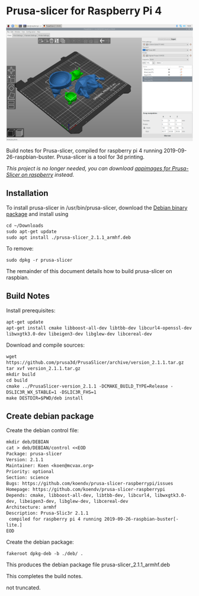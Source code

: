 # Prusa-slicer for Raspberry Pi 4
![screenshot](screenshot.jpg  "Russian Pokemon dolls")

Build notes for Prusa-slicer, compiled for raspberry pi 4 running 2019-09-26-raspbian-buster. Prusa-slicer is a tool for 3d printing. 

*This project is no longer needed, you can download [appimages for Prusa-Slicer on raspberry](https://github.com/davidk/PrusaSlicer-ARM.AppImage) instead.*

## Installation
To install prusa-slicer in /usr/bin/prusa-slicer, download the [Debian binary package](https://github.com/koendv/prusa-slicer-raspberrypi/releases/) and install using
```
cd ~/Downloads
sudo apt-get update
sudo apt install ./prusa-slicer_2.1.1_armhf.deb
```
To remove:
```
sudo dpkg -r prusa-slicer
```
The remainder of this document details how to build prusa-slicer on raspbian.
## Build Notes
Install prerequisites:
```
apt-get update
apt-get install cmake libboost-all-dev libtbb-dev libcurl4-openssl-dev libwxgtk3.0-dev libeigen3-dev libglew-dev libcereal-dev
```
Download and compile sources:
```
wget https://github.com/prusa3d/PrusaSlicer/archive/version_2.1.1.tar.gz
tar xvf version_2.1.1.tar.gz
mkdir build
cd build
cmake ../PrusaSlicer-version_2.1.1 -DCMAKE_BUILD_TYPE=Release -DSLIC3R_WX_STABLE=1 -DSLIC3R_FHS=1
make DESTDIR=$PWD/deb install
```
## Create debian package
Create the debian control file:
```
mkdir deb/DEBIAN
cat > deb/DEBIAN/control <<EOD
Package: prusa-slicer
Version: 2.1.1
Maintainer: Koen <koen@mcvax.org>
Priority: optional
Section: science
Bugs: https://github.com/koendv/prusa-slicer-raspberrypi/issues
Homepage: https://github.com/koendv/prusa-slicer-raspberrypi
Depends: cmake, libboost-all-dev, libtbb-dev, libcurl4, libwxgtk3.0-dev, libeigen3-dev, libglew-dev, libcereal-dev
Architecture: armhf
Description: Prusa-Slic3r 2.1.1
 compiled for raspberry pi 4 running 2019-09-26-raspbian-buster[-lite.]
EOD
```
Create the debian package:
```
fakeroot dpkg-deb -b ./deb/ .
```
This produces the debian package file prusa-slicer_2.1.1_armhf.deb

This completes the build notes.

not truncated.
